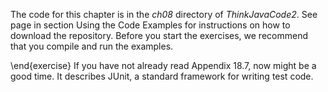 The code for this chapter is in the *ch08* directory of *ThinkJavaCode2*. See page in section Using the Code Examples for instructions on how to download the repository. Before you start the exercises, we recommend that you compile and run the examples.

\end{exercise}
If you have not already read Appendix 18.7, now might be a good time. It describes JUnit, a standard framework for writing test code.